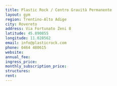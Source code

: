 ```yaml
---
title: Plastic Rock / Centro Gravità Permanente
layout: gym
region: Trentino-Alto Adige
city: Rovereto
address: Via Fortunato Zeni 8
latitude: 45.890855
longitude: 11.028562
email: info@plasticrock.com
phone: 0464 480615
website: 
annual_fee: 
ingress_price: 
monthly_subscription_price: 
structures: 
rent: 
---
```


